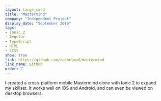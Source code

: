 ```yaml
---
layout: large_card
title: "Mastermind"
company: "Independent Project"
display_date: "September 2016"
tags:
- Ionic 2
- Angular
- TypeScript
- HTML
- SCSS
show: true
link: https://github.com/rachelmad/mastermind
link_name: Github
order: 7
---
```


I created a cross-platform mobile Mastermind clone with Ionic 2 to expand my skillset. It works well on iOS and Android, and can even be viewed on desktop browsers.
